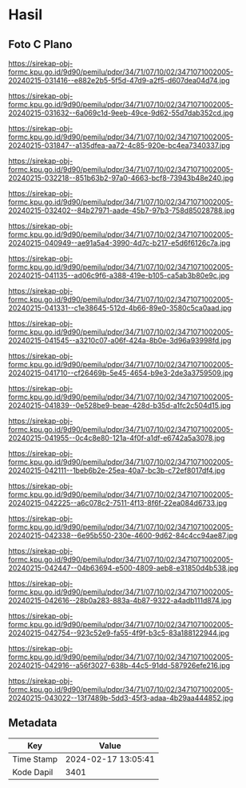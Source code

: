 # Hasil

## Foto C Plano

https://sirekap-obj-formc.kpu.go.id/9d90/pemilu/pdpr/34/71/07/10/02/3471071002005-20240215-031416--e882e2b5-5f5d-47d9-a2f5-d607dea04d74.jpg

https://sirekap-obj-formc.kpu.go.id/9d90/pemilu/pdpr/34/71/07/10/02/3471071002005-20240215-031632--6a069c1d-9eeb-49ce-9d62-55d7dab352cd.jpg

https://sirekap-obj-formc.kpu.go.id/9d90/pemilu/pdpr/34/71/07/10/02/3471071002005-20240215-031847--a135dfea-aa72-4c85-920e-bc4ea7340337.jpg

https://sirekap-obj-formc.kpu.go.id/9d90/pemilu/pdpr/34/71/07/10/02/3471071002005-20240215-032218--851b63b2-97a0-4663-bcf8-73943b48e240.jpg

https://sirekap-obj-formc.kpu.go.id/9d90/pemilu/pdpr/34/71/07/10/02/3471071002005-20240215-032402--84b27971-aade-45b7-97b3-758d85028788.jpg

https://sirekap-obj-formc.kpu.go.id/9d90/pemilu/pdpr/34/71/07/10/02/3471071002005-20240215-040949--ae91a5a4-3990-4d7c-b217-e5d6f6126c7a.jpg

https://sirekap-obj-formc.kpu.go.id/9d90/pemilu/pdpr/34/71/07/10/02/3471071002005-20240215-041135--ad06c9f6-a388-419e-b105-ca5ab3b80e9c.jpg

https://sirekap-obj-formc.kpu.go.id/9d90/pemilu/pdpr/34/71/07/10/02/3471071002005-20240215-041331--c1e38645-512d-4b66-89e0-3580c5ca0aad.jpg

https://sirekap-obj-formc.kpu.go.id/9d90/pemilu/pdpr/34/71/07/10/02/3471071002005-20240215-041545--a3210c07-a06f-424a-8b0e-3d96a93998fd.jpg

https://sirekap-obj-formc.kpu.go.id/9d90/pemilu/pdpr/34/71/07/10/02/3471071002005-20240215-041710--cf26469b-5e45-4654-b9e3-2de3a3759509.jpg

https://sirekap-obj-formc.kpu.go.id/9d90/pemilu/pdpr/34/71/07/10/02/3471071002005-20240215-041839--0e528be9-beae-428d-b35d-a1fc2c504d15.jpg

https://sirekap-obj-formc.kpu.go.id/9d90/pemilu/pdpr/34/71/07/10/02/3471071002005-20240215-041955--0c4c8e80-121a-4f0f-a1df-e6742a5a3078.jpg

https://sirekap-obj-formc.kpu.go.id/9d90/pemilu/pdpr/34/71/07/10/02/3471071002005-20240215-042111--1beb6b2e-25ea-40a7-bc3b-c72ef8017df4.jpg

https://sirekap-obj-formc.kpu.go.id/9d90/pemilu/pdpr/34/71/07/10/02/3471071002005-20240215-042225--a6c078c2-7511-4f13-8f6f-22ea084d6733.jpg

https://sirekap-obj-formc.kpu.go.id/9d90/pemilu/pdpr/34/71/07/10/02/3471071002005-20240215-042338--6e95b550-230e-4600-9d62-84c4cc94ae87.jpg

https://sirekap-obj-formc.kpu.go.id/9d90/pemilu/pdpr/34/71/07/10/02/3471071002005-20240215-042447--04b63694-e500-4809-aeb8-e31850d4b538.jpg

https://sirekap-obj-formc.kpu.go.id/9d90/pemilu/pdpr/34/71/07/10/02/3471071002005-20240215-042616--28b0a283-883a-4b87-9322-a4adb111d874.jpg

https://sirekap-obj-formc.kpu.go.id/9d90/pemilu/pdpr/34/71/07/10/02/3471071002005-20240215-042754--923c52e9-fa55-4f9f-b3c5-83a188122944.jpg

https://sirekap-obj-formc.kpu.go.id/9d90/pemilu/pdpr/34/71/07/10/02/3471071002005-20240215-042916--a56f3027-638b-44c5-91dd-587926efe216.jpg

https://sirekap-obj-formc.kpu.go.id/9d90/pemilu/pdpr/34/71/07/10/02/3471071002005-20240215-043022--13f7489b-5dd3-45f3-adaa-4b29aa444852.jpg


## Metadata

| Key        | Value               |
| ---------- | ------------------- |
| Time Stamp | 2024-02-17 13:05:41 |
| Kode Dapil | 3401                |




